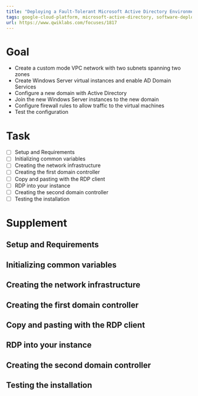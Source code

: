 ```yaml
---
title: "Deploying a Fault-Tolerant Microsoft Active Directory Environment"
tags: google-cloud-platform, microsoft-active-directory, software-deployment
url: https://www.qwiklabs.com/focuses/1817
---
```


# Goal
- Create a custom mode VPC network with two subnets spanning two zones
- Create Windows Server virtual instances and enable AD Domain Services
- Configure a new domain with Active Directory
- Join the new Windows Server instances to the new domain
- Configure firewall rules to allow traffic to the virtual machines
- Test the configuration

# Task
- [ ] Setup and Requirements
- [ ] Initializing common variables
- [ ] Creating the network infrastructure
- [ ] Creating the first domain controller
- [ ] Copy and pasting with the RDP client
- [ ] RDP into your instance
- [ ] Creating the second domain controller
- [ ] Testing the installation

# Supplement
## Setup and Requirements
## Initializing common variables
## Creating the network infrastructure
## Creating the first domain controller
## Copy and pasting with the RDP client
## RDP into your instance
## Creating the second domain controller
## Testing the installation
